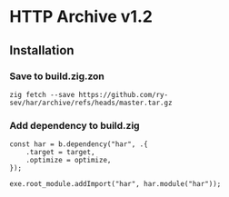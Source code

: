 # HTTP Archive v1.2

## Installation

### Save to build.zig.zon

```
zig fetch --save https://github.com/ry-sev/har/archive/refs/heads/master.tar.gz
```

### Add dependency to build.zig

```zig
const har = b.dependency("har", .{
    .target = target,
    .optimize = optimize,
});

exe.root_module.addImport("har", har.module("har"));
```
